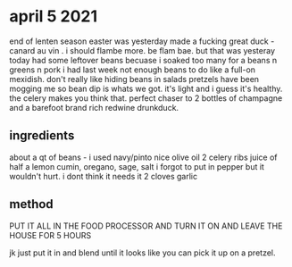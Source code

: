 # april 5 2021

end of lenten season easter was yesterday
made a fucking great duck - canard au vin . i should flambe more. be flam bae.
but that was yesteray
today had some leftover beans becuase i soaked too many for a beans n greens n pork i had last week
not enough beans to do like a full-on mexidish. don't really like hiding beans in salads
pretzels have been mogging me so bean dip is whats we got.
it's light and i guess it's healthy. the celery makes you think that. perfect chaser to 2 bottles of champagne and a barefoot brand rich redwine drunkduck.


## ingredients

about a qt of beans - i used navy/pinto
nice olive oil
2 celery ribs
juice of half a lemon
cumin, oregano, sage, salt i forgot to put in pepper but it wouldn't hurt. i dont think it needs it
2 cloves garlic




## method

PUT IT ALL IN THE FOOD PROCESSOR AND TURN IT ON AND LEAVE THE HOUSE FOR 5 HOURS



jk just put it in and blend until it looks like you can pick it up on a pretzel.